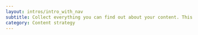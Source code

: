 ```yaml
---
layout: intros/intro_with_nav
subtitle: Collect everything you can find out about your content. This includes web pages and assets through to content types, content owners or subject experts, users and metadata.
category: Content strategy
---
```








